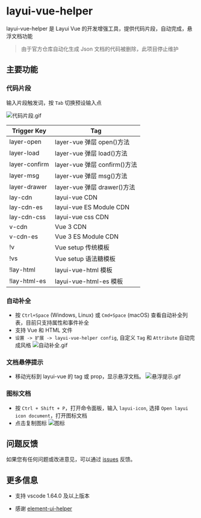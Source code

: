 # layui-vue-helper

layui-vue-helper 是 Layui Vue 的开发增强工具，提供代码片段，自动完成，悬浮文档功能

> 由于官方仓库自动化生成 Json 文档的代码被删除，此项目停止维护

## 主要功能

### 代码片段

输入片段触发词，按 `Tab` 切换预设输入点

![代码片段.gif](https://s2.loli.net/2022/06/20/zVxXdkaeEUjK4L5.gif)

| Trigger Key | Tag                     |
|-------------|-------------------------|
| layer-open  | layer-vue 弹层 open()方法|
| layer-load  | layer-vue 弹层 load()方法|
| layer-confirm| layer-vue 弹层 confirm()方法|
| layer-msg   | layer-vue 弹层 msg()方法|
| layer-drawer| layer-vue 弹层 drawer()方法|
| lay-cdn     | layui-vue CDN           |
| lay-cdn-es  | layui-vue ES Module CDN |
| lay-cdn-css | layui-vue css CDN       |
| v-cdn       | Vue 3 CDN               |
| v-cdn-es    | Vue 3 ES Module CDN     |
| !v          | Vue setup 传统模板       |
| !vs         | Vue setup 语法糖模板     |
| !lay-html   | layui-vue-html 模板     |
| !lay-html-es| layui-vue-html-es 模板  |


### 自动补全

* 按 `Ctrl+Space` (Windows, Linux) 或 `Cmd+Space` (macOS) 查看自动补全列表，目前只支持属性和事件补全
* 支持 Vue 和 HTML 文件
* `设置 -> 扩展 -> layui-vue-helper config`, 自定义 `Tag` 和 `Attribute` 自动完成风格
![自动补全.gif](https://s2.loli.net/2022/06/20/LioZGshVlFQYyew.gif)

### 文档悬停提示

* 移动光标到 layui-vue 的 tag 或 prop，显示悬浮文档。
![悬浮提示.gif](https://s2.loli.net/2022/06/20/iKT3gn7bSxVFByX.gif)

### 图标文档

* 按 `Ctrl + Shift + P`，打开命令面板，输入 `layui-icon`, 选择 `Open layui icon document`，打开图标文档
* 点击复制图标
![图标](https://s2.loli.net/2022/09/06/hsVgJcaWqAoZG1k.png)

### 

## 问题反馈

如果您有任何问题或改进意见，可以通过 [issues](https://gitee.com/starsatdawn/layui-vue-helper/issues) 反馈。

## 更多信息

* 支持 vscode 1.64.0 及以上版本 

* 感谢 [element-ui-helper](https://github.com/HULANG-BTB/element-ui-helper)

